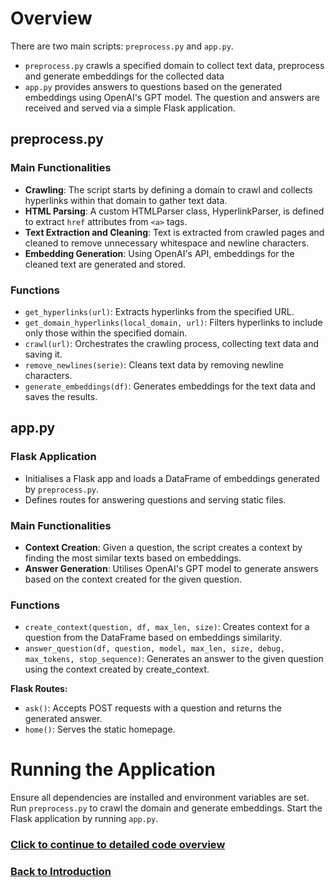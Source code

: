 # Overview
There are two main scripts: `preprocess.py` and `app.py`. 
- `preprocess.py` crawls a specified domain to collect text data, preprocess and generate embeddings for the collected data
- `app.py` provides answers to questions based on the generated embeddings using OpenAI's GPT model. The question and answers are received and served via a simple Flask application.

## preprocess.py

### Main Functionalities
- **Crawling**: The script starts by defining a domain to crawl and collects hyperlinks within that domain to gather text data.
- **HTML Parsing**: A custom HTMLParser class, HyperlinkParser, is defined to extract `href` attributes from `<a>` tags.
- **Text Extraction and Cleaning**: Text is extracted from crawled pages and cleaned to remove unnecessary whitespace and newline characters.
- **Embedding Generation**: Using OpenAI's API, embeddings for the cleaned text are generated and stored.

### Functions
- `get_hyperlinks(url)`: Extracts hyperlinks from the specified URL.
- `get_domain_hyperlinks(local_domain, url)`: Filters hyperlinks to include only those within the specified domain.
- `crawl(url)`: Orchestrates the crawling process, collecting text data and saving it.
- `remove_newlines(serie)`: Cleans text data by removing newline characters.
- `generate_embeddings(df)`: Generates embeddings for the text data and saves the results.

## app.py

### Flask Application
- Initialises a Flask app and loads a DataFrame of embeddings generated by `preprocess.py`.
- Defines routes for answering questions and serving static files.

### Main Functionalities
- **Context Creation**: Given a question, the script creates a context by finding the most similar texts based on embeddings.
- **Answer Generation**: Utilises OpenAI's GPT model to generate answers based on the context created for the given question.

### Functions
- `create_context(question, df, max_len, size)`: Creates context for a question from the DataFrame based on embeddings similarity.
- `answer_question(df, question, model, max_len, size, debug, max_tokens, stop_sequence)`: Generates an answer to the given question using the context created by create_context.

**Flask Routes:**
- `ask()`: Accepts POST requests with a question and returns the generated answer.
- `home()`: Serves the static homepage.

# Running the Application
Ensure all dependencies are installed and environment variables are set.
Run `preprocess.py` to crawl the domain and generate embeddings.
Start the Flask application by running `app.py`.

### [Click to continue to detailed code overview](./3.%20Detailed%20overview.md)

### [Back to Introduction](/detailed-overview/1.%20Introduction.md)